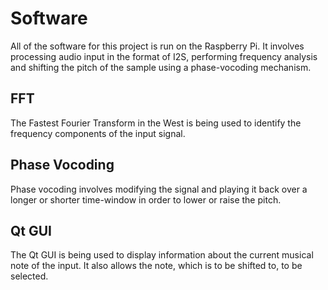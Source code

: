 # Software

All of the software for this project is run on the Raspberry Pi. It involves processing audio input in the format of I2S, performing frequency analysis and shifting the pitch of the sample using a phase-vocoding mechanism.

## FFT

The Fastest Fourier Transform in the West is being used to identify the frequency components of the input signal.

## Phase Vocoding

Phase vocoding involves modifying the signal and playing it back over a longer or shorter time-window in order to lower or raise the pitch.

## Qt GUI

The Qt GUI is being used to display information about the current musical note of the input. It also allows the note, which is to be shifted to, to be selected.
